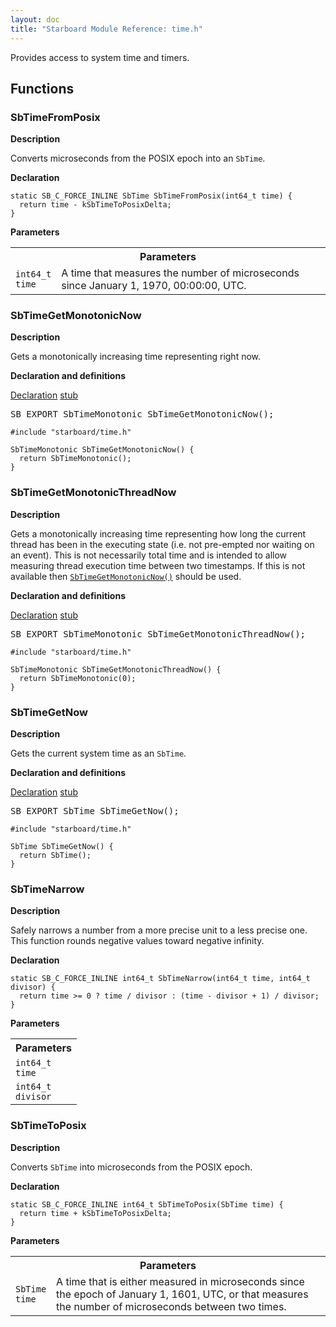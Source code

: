 ```yaml
---
layout: doc
title: "Starboard Module Reference: time.h"
---
```


Provides access to system time and timers.

## Functions

### SbTimeFromPosix

**Description**

Converts microseconds from the POSIX epoch into an `SbTime`.

**Declaration**

```
static SB_C_FORCE_INLINE SbTime SbTimeFromPosix(int64_t time) {
  return time - kSbTimeToPosixDelta;
}
```

**Parameters**



<table class="responsive">
  <tr><th colspan="2">Parameters</th></tr>
  <tr>
    <td><code>int64_t</code><br>        <code>time</code></td>
    <td>A time that measures the number of microseconds since
January 1, 1970, 00:00:00, UTC.</td>
  </tr>
</table>

### SbTimeGetMonotonicNow

**Description**

Gets a monotonically increasing time representing right now.

**Declaration and definitions**

<div class="mdl-tabs mdl-js-tabs mdl-js-ripple-effect">
  <div class="mdl-tabs__tab-bar">
    <a href="#SbTimeGetMonotonicNow-declaration" class="mdl-tabs__tab is-active">Declaration</a>
    <a href="#SbTimeGetMonotonicNow-stub" class="mdl-tabs__tab">stub</a>
  </div>
  <div class="mdl-tabs__panel is-active" id="SbTimeGetMonotonicNow-declaration">
<pre>
SB_EXPORT SbTimeMonotonic SbTimeGetMonotonicNow();
</pre>
</div>
  <div class="mdl-tabs__panel" id="SbTimeGetMonotonicNow-stub">

```
#include "starboard/time.h"

SbTimeMonotonic SbTimeGetMonotonicNow() {
  return SbTimeMonotonic();
}
```

  </div>
</div>

### SbTimeGetMonotonicThreadNow

**Description**

Gets a monotonically increasing time representing how long the current
thread has been in the executing state (i.e. not pre-empted nor waiting
on an event). This is not necessarily total time and is intended to allow
measuring thread execution time between two timestamps. If this is not
available then <code><a href="#sbtimegetmonotonicnow">SbTimeGetMonotonicNow()</a></code> should be used.

**Declaration and definitions**

<div class="mdl-tabs mdl-js-tabs mdl-js-ripple-effect">
  <div class="mdl-tabs__tab-bar">
    <a href="#SbTimeGetMonotonicThreadNow-declaration" class="mdl-tabs__tab is-active">Declaration</a>
    <a href="#SbTimeGetMonotonicThreadNow-stub" class="mdl-tabs__tab">stub</a>
  </div>
  <div class="mdl-tabs__panel is-active" id="SbTimeGetMonotonicThreadNow-declaration">
<pre>
SB_EXPORT SbTimeMonotonic SbTimeGetMonotonicThreadNow();
</pre>
</div>
  <div class="mdl-tabs__panel" id="SbTimeGetMonotonicThreadNow-stub">

```
#include "starboard/time.h"

SbTimeMonotonic SbTimeGetMonotonicThreadNow() {
  return SbTimeMonotonic(0);
}
```

  </div>
</div>

### SbTimeGetNow

**Description**

Gets the current system time as an `SbTime`.

**Declaration and definitions**

<div class="mdl-tabs mdl-js-tabs mdl-js-ripple-effect">
  <div class="mdl-tabs__tab-bar">
    <a href="#SbTimeGetNow-declaration" class="mdl-tabs__tab is-active">Declaration</a>
    <a href="#SbTimeGetNow-stub" class="mdl-tabs__tab">stub</a>
  </div>
  <div class="mdl-tabs__panel is-active" id="SbTimeGetNow-declaration">
<pre>
SB_EXPORT SbTime SbTimeGetNow();
</pre>
</div>
  <div class="mdl-tabs__panel" id="SbTimeGetNow-stub">

```
#include "starboard/time.h"

SbTime SbTimeGetNow() {
  return SbTime();
}
```

  </div>
</div>

### SbTimeNarrow

**Description**

Safely narrows a number from a more precise unit to a less precise one. This
function rounds negative values toward negative infinity.

**Declaration**

```
static SB_C_FORCE_INLINE int64_t SbTimeNarrow(int64_t time, int64_t divisor) {
  return time >= 0 ? time / divisor : (time - divisor + 1) / divisor;
}
```

**Parameters**



<table class="responsive">
  <tr><th colspan="2">Parameters</th></tr>
  <tr>
    <td><code>int64_t</code><br>
        <code>time</code></td>
    <td> </td>
  </tr>
  <tr>
    <td><code>int64_t</code><br>
        <code>divisor</code></td>
    <td> </td>
  </tr>
</table>

### SbTimeToPosix

**Description**

Converts `SbTime` into microseconds from the POSIX epoch.

**Declaration**

```
static SB_C_FORCE_INLINE int64_t SbTimeToPosix(SbTime time) {
  return time + kSbTimeToPosixDelta;
}
```

**Parameters**



<table class="responsive">
  <tr><th colspan="2">Parameters</th></tr>
  <tr>
    <td><code>SbTime</code><br>        <code>time</code></td>
    <td>A time that is either measured in microseconds since the epoch of
January 1, 1601, UTC, or that measures the number of microseconds
between two times.</td>
  </tr>
</table>

